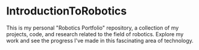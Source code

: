 # IntroductionToRobotics
This is my personal "Robotics Portfolio" repository, a collection of my projects, code, and research related to the field of robotics. Explore my work and see the progress I've made in this fascinating area of technology.
